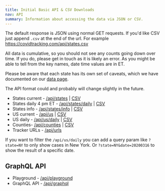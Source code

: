 ```yaml
---
title: Initial Basic API & CSV Downloads
nav: API
summary: Information about accessing the data via JSON or CSV.
---
```


The default response is JSON using normal GET requests. If you'd like CSV just append `.csv` at the end of the url. For example https://covidtracking.com/api/states.csv

All data is cumulative, so you should not see any counts going down over time. If you do, please get in touch as it is likely an error. As you might be able to tell from the key names, date time values are in ET.

Please be aware that each state has its own set of caveats, which we have documented on our [data page](/data/).

The API format could and probably will change slightly in the future.

* States current - [/api/states](http://covidtracking.com/api/states) | [CSV](http://covidtracking.com/api/states.csv)
* States daily 4 pm ET - [/api/states/daily](http://covidtracking.com/api/states/daily) | [CSV](http://covidtracking.com/api/states/daily.csv)
* States info - [/api/states/info](http://covidtracking.com/api/states/info) | [CSV](http://covidtracking.com/api/states/info.csv)
* US current - [/api/us](http://covidtracking.com/api/us) | [CSV](http://covidtracking.com/api/us.csv)
* US daily - [/api/us/daily](http://covidtracking.com/api/us/daily) | [CSV](http://covidtracking.com/api/us/daily.csv)
* Counties- [/api/counties](http://covidtracking.com/api/counties) | [CSV](http://covidtracking.com/api/counties.csv)
* Tracker URLs - [/api/urls](http://covidtracking.com/api/urls)

If you want to filter the `/api/us/daily` you can add a query param like `?state=NY` to only show cases in New York. Or `?state=NY&date=20200316` to show the result of a specific date.

## GraphQL API

* Playground - [/api/playground](http://covidtracking.com/api/playground)
* GraphQL API - [/api/graphql](http://covidtracking.com/api/graphql)
